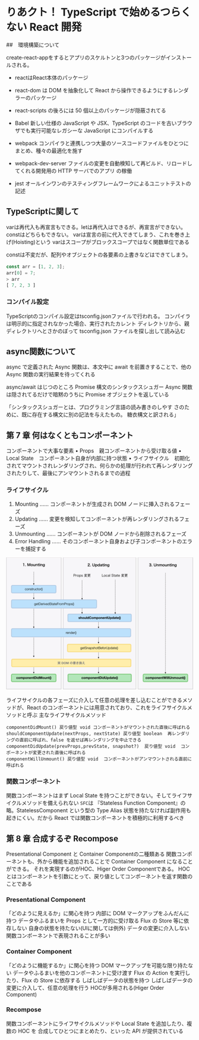 # りあクト！ TypeScript で始めるつらくない React 開発

##　環境構築について

create-react-appをするとアプリのスケルトンと3つのパッケージがインストールされる。

- reactはReact本体のパッケージ
- react-dom は DOM を抽象化して React から操作できるようにするレンダラーのパッケージ
- react-scripts の後ろには 50 個以上のパッケージが隠蔽されてる

- Babel 新しい仕様の JavaScript や JSX、TypeScript のコードを古いブラウザでも実行可能なレガシーな
JavaScript にコンパイルする
- webpack コンパイラと連携しつつ大量のソースコードファイルをひとつにまとめ、種々の最適化を施す
- webpack-dev-server ファイルの変更を自動検知して再ビルド、リロードしてくれる開発用の HTTP サーバでのアプリ
の稼働
- jest オールインワンのテスティングフレームワークによるユニットテストの記述

## TypeScriptに関して

varは再代入も再宣言もできる。letは再代入はできるが、再宣言ができない。constはどちらもできない。
varは宣言の前に代入できてしまう、これを巻き上げ(Hoisting)という
varはスコープがブロックスコープではなく関数単位である

constは不変だが、配列やオブジェクトの各要素の上書きなどはできてしまう。

```javascript
const arr = [1, 2, 3];
arr[0] = 7;
> arr
[ 7, 2, 3 ]
```

### コンパイル設定

TypeScriptのコンパイル設定はtsconfig.jsonファイルで行われる。
コンパイラは明示的に指定されなかった場合、実行されたカレント ディレクトリから、親ディレクトリへとさかのぼって tsconfig.json ファイルを探し出して読み込む

## async関数について

async で定義された Async 関数は、本文中に await を前置きすることで、他の
Async 関数の実行結果を待ってくれる

async/await はじつのところ Promise 構文のシンタックスシュガー
Async 関数は隠されてるだけで暗黙のうちに Promise オブジェクトを返している

「シンタックスシュガーとは、プログラミング言語の読み書きのしやす さのために、既に存在する構文に別の記法を与えたもの。 糖衣構文と訳される」


## 第 7 章 何はなくともコンポーネント

コンポーネントで大事な要素
• Props　親コンポーネントから受け取る値
• Local State　コンポーネント自身が内部に持つ状態
• ライフサイクル　初期化されてマウントされレンダリングされ、何らかの処理が行われて再レンダリングされたりして、最後にアンマウントされるまでの過程

### ライフサイクル

1. Mounting ...... コンポーネントが生成され DOM ノードに挿入されるフェーズ
2. Updating ...... 変更を検知してコンポーネントが再レンダリングされるフェーズ
3. Unmounting ...... コンポーネントが DOM ノードから削除されるフェーズ
4. Error Handling ...... そのコンポーネント自身および子コンポーネントのエラーを捕捉する

![](imgs/lifecycle.png)

ライフサイクルの各フェーズに介入して任意の処理を差し込むことができるメソッドが、React のコンポーネントには用意されており、これをライフサイクルメソッドと呼ぶ
主なライフサイクルメソッド
```
componentDidMount() 戻り値型 void コンポーネントがマウントされた直後に呼ばれる
shouldComponentUpdate(nextProps, nextState) 戻り値型 boolean  再レンダリングの直前に呼ばれ、false を返せば再レンダリングを中止できる
componentDidUpdate(prevProps,prevState, snapshot?)  戻り値型 void  コンポーネントが変更された直後に呼ばれる
componentWillUnmount() 戻り値型 void  コンポーネントがアンマウントされる直前に呼ばれる
```

### 関数コンポーネント

関数コンポーネントはまず Local State を持つことができない。そしてライフサイクルメソッドを備えられない
`SFC`は 『Stateless Function Component』の略。StatelessComponent という型の Type Alias
状態を持たなければ副作用も起きにくい。だから React では関数コンポーネントを積極的に利用するべき

## 第 8 章 合成するぞ Recompose

Presentational Component と Container Componentの二種類ある
関数コンポーネントも、外から機能を追加されることで Container Component になることができる。
それを実現するのがHOC、Higer Order Componentである。
HOCとはコンポーネントを引数にとって、戻り値としてコンポーネントを返す関数のことである
### Presentational Component

「どのように見えるか」に関心を持つ
内部に DOM マークアップをふんだんに持つ
データやふるまいを Props として一方的に受け取る
Flux の Store 等に依存しない
自身の状態を持たない(UIに関しては例外)
データの変更に介入しない
関数コンポーネントで表現されることが多い

### Container Component

「どのように機能するか」に関心を持つ
DOM マークアップを可能な限り持たない
データやふるまいを他のコンポーネントに受け渡す
Flux の Action を実行したり、Flux の Store に依存する
しばしばデータの状態を持つ
しばしばデータの変更に介入して、任意の処理を行う
HOCが多用される(Higer Order Component)

### Recompose

関数コンポーネントにライフサイクルメソッドや Local State を追加したり、複数の HOC を 合成してひとつにまとめたり、といった API が提供されている

